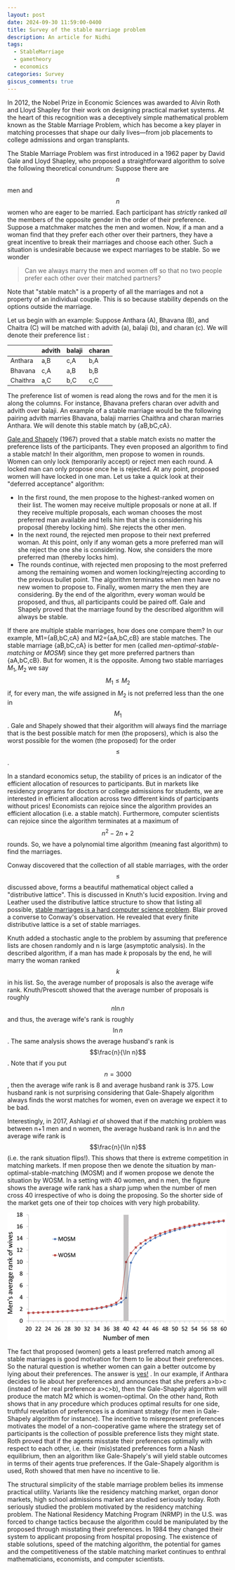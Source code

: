 ```yaml
---
layout: post
date: 2024-09-30 11:59:00-0400
title: Survey of the stable marriage problem
description: An article for Nidhi
tags:
  - StableMarriage
  - gametheory
  - economics
categories: Survey
giscus_comments: true
---
```


In 2012, the Nobel Prize in Economic Sciences was awarded to Alvin Roth and Lloyd Shapley for their work on designing practical market systems. At the heart of this recognition was a deceptively simple mathematical problem known as the Stable Marriage Problem, which has become a key player in matching processes that shape our daily lives—from job placements to college admissions and organ transplants.

The Stable Marriage Problem was first introduced in a 1962 paper by David Gale and Lloyd Shapley, who proposed a straightforward algorithm to solve the following theoretical conundrum: Suppose there are $$n$$ men and $$n$$ women who are eager to be married. Each participant has _strictly_ ranked _all_ the members of the opposite gender in the order of their preference. Suppose a matchmaker matches the men and women. Now, if a man and a woman find that they prefer each other over their partners, they have a great incentive to break their marriages and choose each other. Such a situation is undesirable because we expect marriages to be stable. So we wonder

> Can we always marry the men and women off so that no two people prefer each other over their matched partners?

Note that "stable match" is a property of all the marriages and not a property of an individual couple. This is so because stability depends on the options outside the marriage.

Let us begin with an example: Suppose Anthara (A), Bhavana (B), and Chaitra (C) will be matched with advith (a), balaji (b), and charan (c). We will denote their preference list :

|          | advith | balaji | charan |
| -------- | ------ | ------ | ------ |
| Anthara  | a,B    | c,A    | b,A    |
| Bhavana  | c,A    | a,B    | b,B    |
| Chaithra | a,C    | b,C    | c,C    |

The preference list of women is read along the rows and for the men it is along the columns. For instance, Bhavana prefers charan over advith and advith over balaji. An example of a stable marriage would be the following pairing advith marries Bhavana, balaji marries Chaithra and charan marries Anthara. We will denote this stable match by {aB,bC,cA}.

[Gale and Shapely](https://www.eecs.harvard.edu/cs286r/courses/fall09/papers/galeshapley.pdf) (1967) proved that a stable match exists no matter the preference lists of the participants. They even proposed an algorithm to find a stable match! In their algorithm, men propose to women in rounds. Women can only lock (temporarily accept) or reject men each round. A locked man can only propose once he is rejected. At any point, proposed women will have locked in one man. Let us take a quick look at their "deferred acceptance" algorithm:

- In the first round, the men propose to the highest-ranked women on their list. The women may receive multiple proposals or none at all. If they receive multiple proposals, each woman chooses the most preferred man available and tells him that she is considering his proposal (thereby locking him). She rejects the other men.
- In the next round, the rejected men propose to their next preferred woman. At this point, only if any woman gets a more preferred man will she reject the one she is considering. Now, she considers the more preferred man (thereby locks him).
- The rounds continue, with rejected men proposing to the most preferred among the remaining women and women locking/rejecting according to the previous bullet point. The algorithm terminates when men have no new women to propose to. Finally, women marry the men they are considering.
  By the end of the algorithm, every woman would be proposed, and thus, all participants could be paired off. Gale and Shapely proved that the marriage found by the described algorithm will always be stable.

If there are multiple stable marriages, how does one compare them? In our example, M1={aB,bC,cA} and M2={aA,bC,cB} are stable matches. The stable marriage {aB,bC,cA} is better for men (called _men-optimal-stable-matching_ or _MOSM_) since they get more preferred partners than {aA,bC,cB}. But for women, it is the opposite. Among two stable marriages $M_1, M_2$ we say $$M_1 \leq M_2$$ if, for every man, the wife assigned in $M_2$ is not preferred less than the one in $$M_1$$. Gale and Shapely showed that their algorithm will always find the marriage that is the best possible match for men (the proposers), which is also the worst possible for the women (the proposed) for the order $$\leq$$.

In a standard economics setup, the stability of prices is an indicator of the efficient allocation of resources to participants. But in markets like residency programs for doctors or college admissions for students, we are interested in efficient allocation across two different kinds of participants without prices! Economists can rejoice since the algorithm provides an efficient allocation (i.e. a stable match). Furthermore, computer scientists can rejoice since the algorithm terminates at a maximum of $$n^2-2n+2$$ rounds. So, we have a polynomial time algorithm (meaning fast algorithm) to find the marriages.

Conway discovered that the collection of all stable marriages, with the order $$\leq$$ discussed above, forms a beautiful mathematical object called a "distributive lattice". This is discussed in Knuth's lucid exposition. Irving and Leather used the distributive lattice structure to show that listing all possible, [stable marriages is a hard computer science problem](https://epubs.siam.org/doi/10.1137/0215048). Blair proved a converse to Conway's observation. He revealed that every finite distributive lattice is a set of stable marriages.

Knuth added a stochastic angle to the problem by assuming that preference lists are chosen randomly and n is large (asymptotic analysis). In the described algorithm, if a man has made $k$ proposals by the end, he will marry the woman ranked $$k$$ in his list. So, the average number of proposals is also the average wife rank. Knuth/Prescott showed that the average number of proposals is roughly $$n \ln n$$ and thus, the average wife's rank is roughly $$\ln n$$ . The same analysis shows the average husband's rank is $$\frac{n}{\ln n}$$. Note that if you put $$n=3000$$, then the average wife rank is 8 and average husband rank is 375. Low husband rank is not surprising considering that Gale-Shapely algorithm always finds the worst matches for women, even on average we expect it to be bad.

Interestingly, in 2017, Ashlagi _et al_ showed that if the matching problem was between n+1 men and n women, the average husband rank is $\ln n$ and the average wife rank is $$\frac{n}{\ln n}$$ (i.e. the rank situation flips!). This shows that there is extreme competition in matching markets. If men propose then we denote the situation by man-optimal-stable-matching (MOSM) and if women propose we denote the situation by WOSM. In a setting with 40 women, and n men, the figure shows the average wife rank has a sharp jump when the number of men cross 40 irrespective of who is doing the proposing. So the shorter side of the market gets one of their top choices with very high probability.

![Competition in unbalanced markets](/downloads/MWOSM.gif)

The fact that proposed (women) gets a least preferred match among all stable marriages is good motivation for them to lie about their preferences. So the natural question is whether women can gain a better outcome by lying about their preferences. The answer is [yes!](http://www.eecs.harvard.edu/cs286r/courses/fall09/papers/roth.pdf) . In our example, if Anthara decides to lie about her preferences and announces that she prefers a>b>c (instead of her real preference a>c>b), then the Gale-Shapely algorithm will produce the match M2 which is women-optimal. On the other hand, Roth shows that in any procedure which produces optimal results for one side, truthful revelation of preferences is a dominant strategy (for men in Gale-Shapely algorithm for instance). The incentive to misrepresent preferences motivates the model of a non-cooperative game where the strategy set of participants is the collection of possible preference lists they might state. Roth proved that if the agents misstate their preferences optimally with respect to each other, i.e. their (mis)stated preferences form a Nash equilibrium, then an algorithm like Gale-Shapely's will yield stable outcomes in terms of their agents true preferences. If the Gale-Shapely algorithm is used, Roth showed that men have no incentive to lie.

The structural simplicity of the stable marriage problem belies its immense practical utility. Variants like the residency matching market, organ donor markets, high school admissions market are studied seriously today. Roth seriously studied the problem motivated by the residency matching problem. The National Residency Matching Program (NRMP) in the U.S. was forced to change tactics because the algorithm could be manipulated by the proposed through misstating their preferences. In 1984 they changed their system to applicant proposing from hospital proposing. The existence of stable solutions, speed of the matching algorithm, the potential for games and the competitiveness of the stable matching market continues to enthral mathematicians, economists, and computer scientists.
